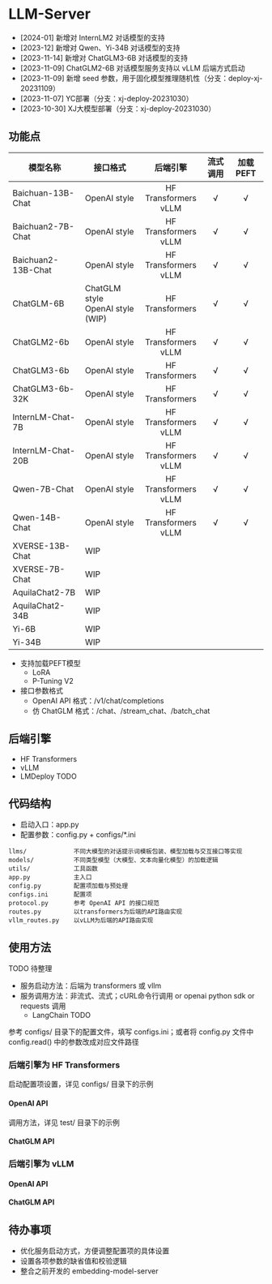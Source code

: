 # LLM-Server

* [2024-01]    新增对 InternLM2 对话模型的支持
* [2023-12]    新增对 Qwen、Yi-34B 对话模型的支持
* [2023-11-14] 新增对 ChatGLM3-6B 对话模型的支持
* [2023-11-09] ChatGLM2-6B 对话模型服务支持以 vLLM 后端方式启动
* [2023-11-09] 新增 seed 参数，用于固化模型推理随机性（分支：deploy-xj-20231109）
* [2023-11-07] YC部署（分支：xj-deploy-20231030）
* [2023-10-30] XJ大模型部署（分支：xj-deploy-20231030）

## 功能点

| 模型名称 | 接口格式 | 后端引擎 | 流式调用 | 加载 PEFT |
| ----------         | ----- | :---: | :---: | :---: |
| Baichuan-13B-Chat  | OpenAI style | HF Transformers <br> vLLM | √ | √ |
| Baichuan2-7B-Chat  | OpenAI style | HF Transformers <br> vLLM | √ | √ |
| Baichuan2-13B-Chat | OpenAI style | HF Transformers <br> vLLM | √ | √ |
| ChatGLM-6B         | ChatGLM style <br> OpenAI style (WIP) | HF Transformers | √ | √ |
| ChatGLM2-6b        | OpenAI style | HF Transformers <br> vLLM | √ | √ |
| ChatGLM3-6b        | OpenAI style | HF Transformers | √ | √ |
| ChatGLM3-6b-32K    | OpenAI style | HF Transformers | √ | √ |
| InternLM-Chat-7B   | OpenAI style | HF Transformers <br> vLLM | √ | √ |
| InternLM-Chat-20B  | OpenAI style | HF Transformers <br> vLLM | √ | √ |
| Qwen-7B-Chat       | OpenAI style | HF Transformers <br> vLLM | √ | √ |
| Qwen-14B-Chat      | OpenAI style | HF Transformers <br> vLLM | √ | √ |
| XVERSE-13B-Chat    | WIP
| XVERSE-7B-Chat     | WIP
| AquilaChat2-7B     | WIP
| AquilaChat2-34B    | WIP
| Yi-6B              | WIP
| Yi-34B             | WIP

* 支持加载PEFT模型
  * LoRA
  * P-Tuning V2
* 接口参数格式
  * OpenAI API 格式：/v1/chat/completions
  * 仿 ChatGLM 格式：/chat、/stream_chat、/batch_chat

## 后端引擎

* HF Transformers
* vLLM
* LMDeploy TODO

## 代码结构

* 启动入口：app.py
* 配置参数：config.py + configs/*.ini

```
llms/             不同大模型的对话提示词模板包装、模型加载与交互接口等实现
models/           不同类型模型（大模型、文本向量化模型）的加载逻辑
utils/            工具函数
app.py            主入口
config.py         配置项加载与预处理
configs.ini       配置项
protocol.py       参考 OpenAI API 的接口规范
routes.py         以transformers为后端的API路由实现
vllm_routes.py    以vLLM为后端的API路由实现
```

## 使用方法

TODO 待整理
* 服务启动方法：后端为 transformers 或 vllm
* 服务调用方法：非流式、流式；cURL命令行调用 or openai python sdk or requests 调用
    * LangChain TODO

参考 configs/ 目录下的配置文件，填写 configs.ini；或者将 config.py 文件中 config.read() 中的参数改成对应文件路径

### 后端引擎为 HF Transformers

启动配置项设置，详见 configs/ 目录下的示例

#### OpenAI API

调用方法，详见 test/ 目录下的示例

#### ChatGLM API

### 后端引擎为 vLLM

#### OpenAI API

#### ChatGLM API

## 待办事项

* 优化服务启动方式，方便调整配置项的具体设置
* 设置各项参数的缺省值和校验逻辑
* 整合之前开发的 embedding-model-server
